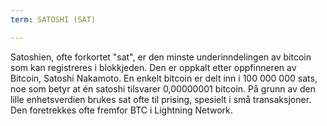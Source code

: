 ```yaml
---
term: SATOSHI (SAT)

---
```

Satoshien, ofte forkortet "sat", er den minste underinndelingen av bitcoin som kan registreres i blokkjeden. Den er oppkalt etter oppfinneren av Bitcoin, Satoshi Nakamoto. En enkelt bitcoin er delt inn i 100 000 000 sats, noe som betyr at én satoshi tilsvarer 0,00000001 bitcoin. På grunn av den lille enhetsverdien brukes sat ofte til prising, spesielt i små transaksjoner. Den foretrekkes ofte fremfor BTC i Lightning Network.